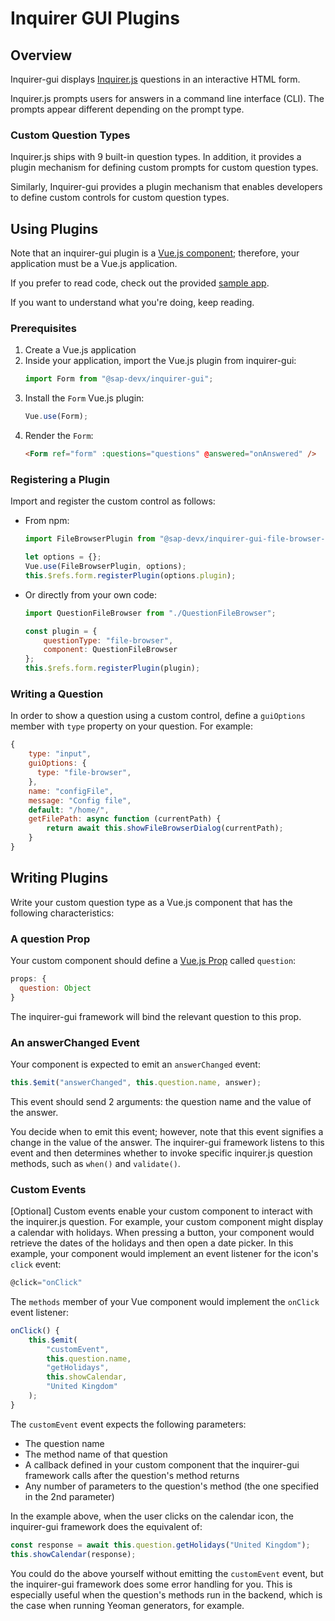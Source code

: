 # Inquirer GUI Plugins

## Overview
Inquirer-gui displays [Inquirer.js](https://github.com/SBoudrias/Inquirer.js/) questions in an interactive HTML form.

Inquirer.js prompts users for answers in a command line interface (CLI). The prompts appear different depending on the prompt type.

### Custom Question Types
Inquirer.js ships with 9 built-in question types. In addition, it provides a plugin mechanism for defining custom prompts for custom question types.

Similarly, Inquirer-gui provides a plugin mechanism that enables developers to define custom controls for custom question types.

## Using Plugins
Note that an inquirer-gui plugin is a [Vue.js component](https://vuejs.org/v2/guide/components.html); therefore, your application must be a Vue.js application.

If you prefer to read code, check out the provided [sample app](./sample-app).

If you want to understand what you're doing, keep reading.

### Prerequisites
1. Create a Vue.js application
2. Inside your application, import the Vue.js plugin from inquirer-gui:
    ```js
    import Form from "@sap-devx/inquirer-gui";
    ```
3. Install the `Form` Vue.js plugin:
    ```js
    Vue.use(Form);
    ```
4. Render the `Form`:
    ```html
    <Form ref="form" :questions="questions" @answered="onAnswered" />
    ```
### Registering a Plugin
Import and register the custom control as follows:

* From npm:
    ```js
    import FileBrowserPlugin from "@sap-devx/inquirer-gui-file-browser-plugin";

    let options = {};
    Vue.use(FileBrowserPlugin, options);
    this.$refs.form.registerPlugin(options.plugin);
    ```

* Or directly from your own code:
    ```js
    import QuestionFileBrowser from "./QuestionFileBrowser";

    const plugin = {
        questionType: "file-browser",
        component: QuestionFileBrowser
    };
    this.$refs.form.registerPlugin(plugin);
    ```
### Writing a Question
In order to show a question using a custom control, define a `guiOptions` member with `type` property on your question. For example:
```js
{
    type: "input",
    guiOptions: {
      type: "file-browser",
    },
    name: "configFile",
    message: "Config file",
    default: "/home/",
    getFilePath: async function (currentPath) {
        return await this.showFileBrowserDialog(currentPath);
    }
}
```

## Writing Plugins
Write your custom question type as a Vue.js component that has the following characteristics:

### A question Prop
Your custom component should define a [Vue.js Prop](https://vuejs.org/v2/guide/components-props.html) called `question`:
```js
props: {
  question: Object
}
```
The inquirer-gui framework will bind the relevant question to this prop.

### An answerChanged Event
Your component is expected to emit an `answerChanged` event:
```js
this.$emit("answerChanged", this.question.name, answer);
```

This event should send 2 arguments: the question name and the value of the answer.

You decide when to emit this event; however, note that this event signifies a change in the value of the answer. The inquirer-gui framework listens to this event and then determines whether to invoke specific inquirer.js question methods, such as `when()` and `validate()`.

### Custom Events
[Optional] Custom events enable your custom component to interact with the inquirer.js question. For example, your custom component might display a calendar with holidays. When pressing a button, your component would retrieve the dates of the holidays and then open a date picker. In this example, your component would implement an event listener for the icon's `click` event:
```js
@click="onClick"
```

The `methods` member of your Vue component would implement the `onClick` event listener:
```js
onClick() {
    this.$emit(
        "customEvent",
        this.question.name,
        "getHolidays",
        this.showCalendar,
        "United Kingdom"
    );
}
```

The `customEvent` event expects the following parameters:
* The question name
* The method name of that question
* A callback defined in your custom component that the inquirer-gui framework calls after the question's method returns
* Any number of parameters to the question's method (the one specified in the 2nd parameter)

In the example above, when the user clicks on the calendar icon, the inquirer-gui framework does the equivalent of:
```js
const response = await this.question.getHolidays("United Kingdom");
this.showCalendar(response);
```

You could do the above yourself without emitting the `customEvent` event, but the inquirer-gui framework does some error handling for you. This is especially useful when the question's methods run in the backend, which is the case when running Yeoman generators, for example.
